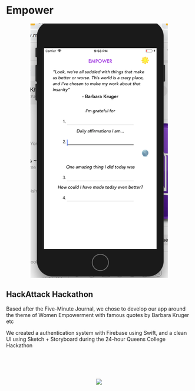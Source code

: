 # Empower

<p align="center">
  <img src="https://raw.githubusercontent.com/Eashir/Empower/master/Empower.png">
</p>


## HackAttack Hackathon

Based after the Five-Minute Journal, we chose to develop our app around the theme of Women Empowerment with famous quotes by Barbara Kruger etc

We created a authentication system with Firebase using Swift, and a clean UI using Sketch + Storyboard during the 24-hour Queens College Hackathon

<p align="center">
    <br><br>
    <br><br>
  <img src="https://github.com/Eashir/Empower/blob/master/hackattack.png">
</p>


